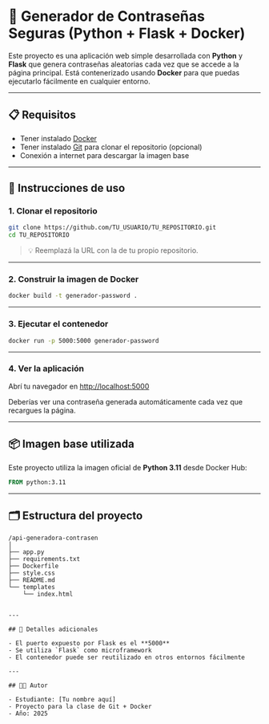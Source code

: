 # 🔐 Generador de Contraseñas Seguras (Python + Flask + Docker)

Este proyecto es una aplicación web simple desarrollada con **Python** y **Flask** que genera contraseñas aleatorias cada vez que se accede a la página principal. Está contenerizado usando **Docker** para que puedas ejecutarlo fácilmente en cualquier entorno.

---

## 📋 Requisitos

- Tener instalado [Docker](https://www.docker.com/)
- Tener instalado [Git](https://git-scm.com/) para clonar el repositorio (opcional)
- Conexión a internet para descargar la imagen base

---

## 🚀 Instrucciones de uso

### 1. Clonar el repositorio

```bash
git clone https://github.com/TU_USUARIO/TU_REPOSITORIO.git
cd TU_REPOSITORIO
```

> 💡 Reemplazá la URL con la de tu propio repositorio.

---

### 2. Construir la imagen de Docker

```bash
docker build -t generador-password .
```

---

### 3. Ejecutar el contenedor

```bash
docker run -p 5000:5000 generador-password
```

---

### 4. Ver la aplicación

Abrí tu navegador en [http://localhost:5000](http://localhost:5000)

Deberías ver una contraseña generada automáticamente cada vez que recargues la página.

---

## 📦 Imagen base utilizada

Este proyecto utiliza la imagen oficial de **Python 3.11** desde Docker Hub:

```dockerfile
FROM python:3.11
```

---

## 🗂 Estructura del proyecto

```
/api-generadora-contrasen
│
├── app.py
├── requirements.txt
├── Dockerfile
├── style.css
├── README.md
└── templates
    └── index.html


---

## 📌 Detalles adicionales

- El puerto expuesto por Flask es el **5000**
- Se utiliza `Flask` como microframework
- El contenedor puede ser reutilizado en otros entornos fácilmente

---

## 👩‍💻 Autor

- Estudiante: [Tu nombre aquí]
- Proyecto para la clase de Git + Docker
- Año: 2025
